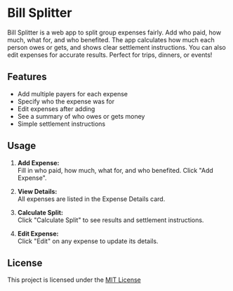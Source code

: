 # Bill Splitter

Bill Splitter is a web app to split group expenses fairly. Add who paid, how much, what for, and who benefited. The app calculates how much each person owes or gets, and shows clear settlement instructions. You can also edit expenses for accurate results. Perfect for trips, dinners, or events!

## Features

- Add multiple payers for each expense
- Specify who the expense was for
- Edit expenses after adding
- See a summary of who owes or gets money
- Simple settlement instructions

## Usage

1. **Add Expense:**  
   Fill in who paid, how much, what for, and who benefited. Click "Add Expense".

2. **View Details:**  
   All expenses are listed in the Expense Details card.

3. **Calculate Split:**  
   Click "Calculate Split" to see results and settlement instructions.

4. **Edit Expense:**  
   Click "Edit" on any expense to update its details.

## License

This project is licensed under the [MIT License](LICENSE)
